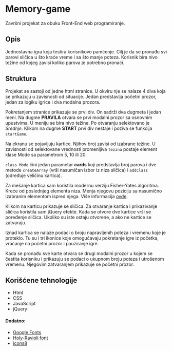 # Memory-game
Završni projekat za obuku Front-End web programiranje.

## Opis
Jednostavna igra koja testira korisnikovo pamćenje. Cilj je da se pronađu svi parovi sličica u što kraće vreme i sa što manje poteza. Korisnik bira nivo težine od kojeg zavisi koliko parova je potrebno pronaći.

## Struktura
Projekat se sastoji od jedne html stranice. U okviru nje se nalaze 4 diva koja se prikazuju u zavisnosti od situacije. Jedan predstavlja početni prozor, jedan za logiku igrice i dva modalna prozora.

Pokretanjem stranice prikazuje se prvi div. On sadrži dva dugmeta i jedan meni. Na dugme **PRAVILA** otvara se prvi modalni prozor sa osnovnim upustvima. U meniju se bira nivo težine. Po otvaranju selektovano je *Srednje*. Klikom na dugme **START** prvi div nestaje i poziva se funkcija `startGame`.

Na ekranu se pojavljuju kartice. Njihov broj zavisi od izabrane težine. U zavisnosti od selektovane vrednosti promenljiva `tezina` postaje element klase Mode sa parametrom 5, 10 ili 20.

`class Mode` čini jedan parametar **cards** koji predstavlja broj parova i dve metode `createArray` (vrši nasumičan izbor iz niza sličica) i `addClass` (određuje veličinu kartica).

Za mešanje kartica sam koristila modernu verziju Fisher-Yates algoritma. Kreće od poslednjeg elementa niza. Menja njegovu poziciju sa nasumično izabranim elementom ispred njega. Više informacija [ovde](https://en.wikipedia.org/wiki/Fisher%E2%80%93Yates_shuffle).

Klikom na karticu prikazuje se sličica. Za otvaranje kartica i prikazivanje sličica koristila sam jQuery efekte. Kada se otvore dve kartice vrši se poređenje sličica. Ukoliko su iste ostaju otvorene, a ako ne kartice se zatvaraju.

Iznad kartica se nalaze podaci o broju napravljenih poteza i vremenu koje je proteklo. Tu su i tri ikonice koje omogućavaju pokretanje igre iz početka, vraćanje na početni prozor i pauziranje igre.

Kada se pronađu sve karte otvara se drugi modalni prozor u kojem se čestita korisniku i prikazuju se podaci o ukupnom broju poteza i utrošenom vremenu. Njegovim zatvaranjem prikazuje se početni prozor.

## Korišćene tehnologije

- Html
- CSS
- JavaScript
- jQuery

#### Dodatno:

- [Google Fonts](https://fonts.google.com/)
- [Holy-Ravioli font](https://www.fontsquirrel.com/fonts/Holy-Ravioli)
- [icons8](https://icons8.com/icons)




